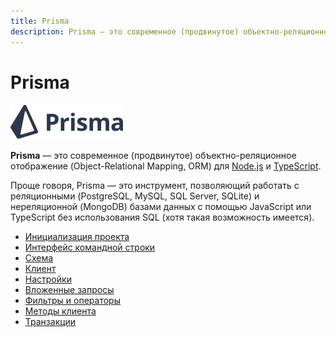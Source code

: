 ```yaml
---
title: Prisma
description: Prisma — это современное (продвинутое) объектно-реляционное отображение (Object-Relational Mapping, ORM) для Node.js и TypeScript
---
```


# Prisma

![Prisma](logo-prisma.svg)

**Prisma** — это современное (продвинутое) объектно-реляционное отображение (Object-Relational Mapping, ORM) для [Node.js](https://nodejsdev.ru/) и [TypeScript](https://scriptdev.ru/).

Проще говоря, Prisma — это инструмент, позволяющий работать с реляционными (PostgreSQL, MySQL, SQL Server, SQLite) и нереляционной (MongoDB) базами данных с помощью JavaScript или TypeScript без использования SQL (хотя такая возможность имеется).

-   [Инициализация проекта](init.md)
-   [Интерфейс командной строки](cli.md)
-   [Схема](schema.md)
-   [Клиент](client.md)
-   [Настройки](setup.md)
-   [Вложенные запросы](nested.md)
-   [Фильтры и операторы](filter.md)
-   [Методы клиента](method.md)
-   [Транзакции](transactions.md)
